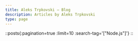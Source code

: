 ```yaml
---
title: Aleks Trpkovski — Blog
description: Articles by Aleks Trpkovski
type: page
---
```


::posts{:pagination=true :limit=10 :search-tag='["Node.js"]'}
::
